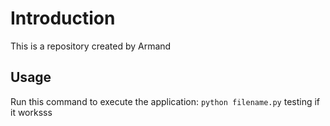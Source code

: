 # Introduction
This is a repository created by Armand
## Usage
Run this command to execute the application:
`python filename.py`
testing if it worksss


